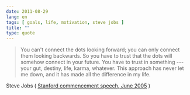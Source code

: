 ```yaml
---
date: 2011-08-29
lang: en
tags: [ goals, life, motivation, steve jobs ]
title: ""
type: quote
---
```


> You can't connect the dots looking forward; you can only connect them
> looking backwards. So you have to trust that the dots will somehow
> connect in your future. You have to trust in something --- your gut,
> destiny, life, karma, whatever. This approach has never let me down,
> and it has made all the difference in my life.

Steve Jobs ( [Stanford commencement speech, June
2005](http://www.youtube.com/watch?v=Hd_ptbiPoXM) )

